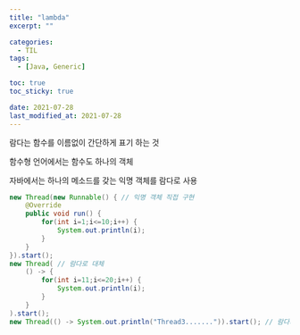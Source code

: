 ```yaml
---
title: "lambda"
excerpt: ""

categories:
  - TIL
tags:
  - [Java, Generic]

toc: true
toc_sticky: true

date: 2021-07-28
last_modified_at: 2021-07-28
---
```


람다는 함수를 이름없이 간단하게 표기 하는 것

함수형 언어에서는 함수도 하나의 객체

자바에서는 하나의 메소드를 갖는 익명 객체를 람다로 사용

```java
new Thread(new Runnable() { // 익명 객체 직접 구현
    @Override
    public void run() {
        for(int i=1;i<=10;i++) {
            System.out.println(i);
        }
    }
}).start();
new Thread( // 람다로 대체
    () -> {
        for(int i=11;i<=20;i++) {
            System.out.println(i);
        }
    }
).start();
new Thread(() -> System.out.println("Thread3.......")).start(); // 람다의 간결한 표현, 리턴문 하나일경우 return 도 생략가능
```
